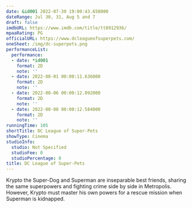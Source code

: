 ```yaml
---
date: &id001 2022-07-30 19:00:43.650000
dateRange: Jul 30, 31, Aug 5 and 7
draft: false
imdbURL: https://www.imdb.com/title/tt8912936/
mpaaRating: PG
officialURL: https://www.dcleagueofsuperpets.com/
oneSheet: /img/dc-superpets.png
performanceList:
  performance:
  - date: *id001
    format: 2D
    note: ''
  - date: 2022-08-01 00:00:11.636000
    format: 2D
    note: ''
  - date: 2022-08-06 00:00:12.092000
    format: 2D
    note: ''
  - date: 2022-08-08 00:00:12.584000
    format: 2D
    note: ''
runningTime: 105
shortTitle: DC League of Super-Pets
showType: Cinema
studioInfo:
  studio: Not Specified
  studioFee: 0
  studioPercentage: 0
title: DC League of Super-Pets
---
```


Krypto the Super-Dog and Superman are inseparable best friends, sharing the same superpowers and fighting crime side by side in Metropolis. However, Krypto must master his own powers for a rescue mission when Superman is kidnapped.